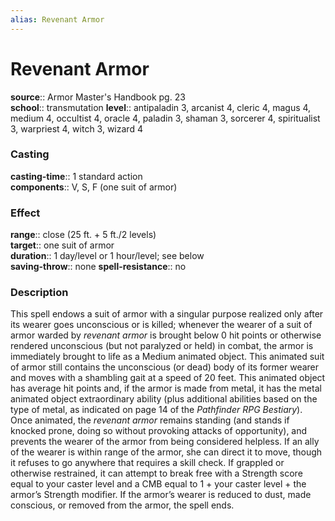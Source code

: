```yaml
---
alias: Revenant Armor
---
```


# Revenant Armor 

**source**:: Armor Master's Handbook pg. 23  
**school**:: transmutation
**level**:: antipaladin 3, arcanist 4, cleric 4, magus 4, medium 4, occultist 4, oracle 4, paladin 3, shaman 3, sorcerer 4, spiritualist 3, warpriest 4, witch 3, wizard 4

### Casting 

**casting-time**:: 1 standard action  
**components**:: V, S, F (one suit of armor)

### Effect 

**range**:: close (25 ft. + 5 ft./2 levels)  
**target**:: one suit of armor  
**duration**:: 1 day/level or 1 hour/level; see below  
**saving-throw**:: none
**spell-resistance**:: no

### Description 

This spell endows a suit of armor with a singular purpose realized only after its wearer goes unconscious or is killed; whenever the wearer of a suit of armor warded by *revenant armor* is brought below 0 hit points or otherwise rendered unconscious (but not paralyzed or held) in combat, the armor is immediately brought to life as a Medium animated object. This animated suit of armor still contains the unconscious (or dead) body of its former wearer and moves with a shambling gait at a speed of 20 feet. This animated object has average hit points and, if the armor is made from metal, it has the metal animated object extraordinary ability (plus additional abilities based on the type of metal, as indicated on page 14 of the *Pathfinder RPG Bestiary*). Once animated, the *revenant armor* remains standing (and stands if knocked prone, doing so without provoking attacks of opportunity), and prevents the wearer of the armor from being considered helpless. If an ally of the wearer is within range of the armor, she can direct it to move, though it refuses to go anywhere that requires a skill check. If grappled or otherwise restrained, it can attempt to break free with a Strength score equal to your caster level and a CMB equal to 1 + your caster level + the armor’s Strength modifier. If the armor’s wearer is reduced to dust, made conscious, or removed from the armor, the spell ends.
